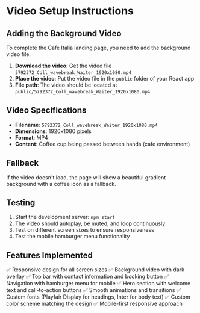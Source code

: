# Video Setup Instructions

## Adding the Background Video

To complete the Cafe Italia landing page, you need to add the background video file:

1. **Download the video**: Get the video file `5792372_Coll_wavebreak_Waiter_1920x1080.mp4`
2. **Place the video**: Put the video file in the `public` folder of your React app
3. **File path**: The video should be located at `public/5792372_Coll_wavebreak_Waiter_1920x1080.mp4`

## Video Specifications

- **Filename**: `5792372_Coll_wavebreak_Waiter_1920x1080.mp4`
- **Dimensions**: 1920x1080 pixels
- **Format**: MP4
- **Content**: Coffee cup being passed between hands (cafe environment)

## Fallback

If the video doesn't load, the page will show a beautiful gradient background with a coffee icon as a fallback.

## Testing

1. Start the development server: `npm start`
2. The video should autoplay, be muted, and loop continuously
3. Test on different screen sizes to ensure responsiveness
4. Test the mobile hamburger menu functionality

## Features Implemented

✅ Responsive design for all screen sizes
✅ Background video with dark overlay
✅ Top bar with contact information and booking button
✅ Navigation with hamburger menu for mobile
✅ Hero section with welcome text and call-to-action buttons
✅ Smooth animations and transitions
✅ Custom fonts (Playfair Display for headings, Inter for body text)
✅ Custom color scheme matching the design
✅ Mobile-first responsive approach
